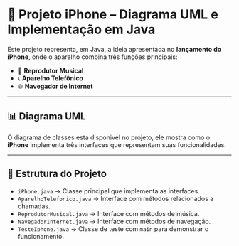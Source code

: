 # 📱 Projeto iPhone – Diagrama UML e Implementação em Java

Este projeto representa, em Java, a ideia apresentada no **lançamento do iPhone**, onde o aparelho combina três funções principais:

- 🎵 **Reprodutor Musical**  
- 📞 **Aparelho Telefônico**  
- 🌐 **Navegador de Internet**

---

## 📊 Diagrama UML

O diagrama de classes esta disponivel no projeto, ele mostra como o **iPhone** implementa três interfaces que representam suas funcionalidades.

---

## 📂 Estrutura do Projeto

- `iPhone.java` → Classe principal que implementa as interfaces.  
- `AparelhoTelefonico.java` → Interface com métodos relacionados a chamadas.  
- `ReprodutorMusical.java` → Interface com métodos de música.  
- `NavegadorInternet.java` → Interface com métodos de navegação.  
- `TesteIphone.java` → Classe de teste com `main` para demonstrar o funcionamento.  
